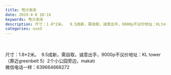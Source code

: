 ```yaml
---
title: 甩沙发床
date: 2019-4-8 10:14
keywords: 甩沙发床
description: 尺寸：1.8*2米。  9.5成新，需自取，诚意出手，9000p不议价地址：KLtower（靠近greenbelt5）2个小公园旁边，makati微信电话一样：639664668272
categories: used
---
```

<td class="t_f" id="postmessage_3426113">

<br/>
<br/>
尺寸：1.8*2米。  9.5成新，需自取，诚意出手，9000p不议价地址：KL tower（靠近greenbelt 5）2个小公园旁边，makati<br/>
微信电话一样：639664668272<br/>
<br/>
<img alt="" border="0" class="zoom" data-cf-modified-ae1d715aef6b66d7dcc3fc5d-="" file="http://www.flw.ph/data/appbyme/upload/image/201904/08/3dxdpXEuEE6p.jpg" id="aimg_L4ayM" lazyloadthumb="1" onclick="" onmouseover="" src="http://www.flw.ph/data/appbyme/upload/image/201904/08/3dxdpXEuEE6p.jpg"/><br/>
<br/>
<img alt="" border="0" class="zoom" data-cf-modified-ae1d715aef6b66d7dcc3fc5d-="" file="http://www.flw.ph/data/appbyme/upload/image/201904/08/nVKo6NuF3vwY.jpg" id="aimg_Yj5Wl" lazyloadthumb="1" onclick="" onmouseover="" src="http://www.flw.ph/data/appbyme/upload/image/201904/08/nVKo6NuF3vwY.jpg"/><br/>
<br/>
<img alt="" border="0" class="zoom" data-cf-modified-ae1d715aef6b66d7dcc3fc5d-="" file="http://www.flw.ph/data/appbyme/upload/image/201904/08/S2nii5TiyrDY.jpg" id="aimg_sedED" lazyloadthumb="1" onclick="" onmouseover="" src="http://www.flw.ph/data/appbyme/upload/image/201904/08/S2nii5TiyrDY.jpg"/><br/>
<br/>
<img alt="" border="0" class="zoom" data-cf-modified-ae1d715aef6b66d7dcc3fc5d-="" file="http://www.flw.ph/data/appbyme/upload/image/201904/08/AfQoavir2Zhs.jpg" id="aimg_B38bb" lazyloadthumb="1" onclick="" onmouseover="" src="http://www.flw.ph/data/appbyme/upload/image/201904/08/AfQoavir2Zhs.jpg"/><br/>
<br/>
<img alt="" border="0" class="zoom" data-cf-modified-ae1d715aef6b66d7dcc3fc5d-="" file="http://www.flw.ph/data/appbyme/upload/image/201904/08/G51gNjzQM7kj.jpg" id="aimg_V0OW1" lazyloadthumb="1" onclick="" onmouseover="" src="http://www.flw.ph/data/appbyme/upload/image/201904/08/G51gNjzQM7kj.jpg"/><br/>
<br/>
</td>
